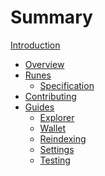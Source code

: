Summary
=======

[Introduction](introduction.md)
- [Overview](overview.md)
- [Runes](runes.md)
  - [Specification](runes/specification.md)
- [Contributing](contributing.md)
- [Guides](guides.md)
  - [Explorer](guides/explorer.md)
  - [Wallet](guides/wallet.md)
  - [Reindexing](guides/reindexing.md)
  - [Settings](guides/settings.md)
  - [Testing](guides/testing.md)

